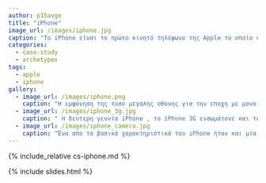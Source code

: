 ```yaml
---
author: p15avge
title: "iPhone"
image_url: /images/iphone.jpg
caption: "Το iPhone είναι το πρώτο κινητό τηλέφωνο της Apple το οποίο έκανε εσθητή την παρουσία του στην αγορά λόγω του ιδιέτερου σχεδιασμού του αλλά και των αυξημένων δυνατοτήτων του "
categories:
  - case-study
  - archetypes
tags:
  - apple
  - iphone
gallery:
  - image_url: /images/iphone.png
    caption: "Η εμφανηση της τοσο μεγαλης οθονης για την εποχη με μονο ενα κουμπι , το home button αλλαξε το τροπο σχεδιασης των κινητων τηλεφώνων."
  - image_url: /images/iphone_3g.jpg
    caption: " Η δευτερη γεννία iPhone , το iPhone 3G ενσωμάτονε και τεχνολογία 3G,ενω κρατουσε την ίδια νοοτροπία στον σχεδιασμό . "
  - image_url: /images/iphone_camera.jpg
    caption: "Ένα απο τα βασικά χαρακτηριστικά του iPhone ήταν και μία κάμερα 2.0 megapixel"
---
```


{% include_relative cs-iphone.md %}

{% include slides.html %}
